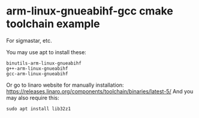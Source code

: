 # arm-linux-gnueabihf-gcc cmake toolchain example

For sigmastar, etc.

You may use apt to install these:
```
binutils-arm-linux-gnueabihf
g++-arm-linux-gnueabihf
gcc-arm-linux-gnueabihf
```

Or go to linaro website for manually installation: https://releases.linaro.org/components/toolchain/binaries/latest-5/
And you may also require this:
```
sudo apt install lib32z1
```
